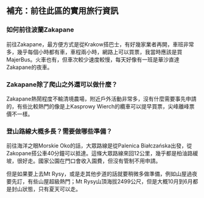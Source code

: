 ---
---
## 補充：前往此區的實用旅行資訊

### 如何前往波蘭Zakapane

前往Zakapane，最方便方式是從Krakow搭巴士，有好幾家業者再開，車班非常多，幾乎每個小時都有車，車程兩小時，網路上可以買票，我當時應該是買MajerBus。火車也有，但車次較少速度較慢，每天好像有一班是華沙直達Zakapane的夜車。

### Zakapane除了爬山之外還可以做什麼？

Zakapane熱鬧程度不輸清境農場，附近戶外活動非常多，沒有什麼需要事先申請的，有些比較熱門的像是上Kasprowy Wierch的纜車可以提早買票，尖峰離峰票價不一樣。

### 登山路線大概多長？需要做哪些準備？

前往海洋之眼Morskie Oko的話，大眾路線是從Palenica Białczańska出發，從Zakopane搭公車40分鐘可以抵達。這條大眾路線來回12公里，幾乎都是柏油路緩坡，很好走。國家公園在門口會收入園費，但沒有管制不用申請。

但是如果要上去Mt Rysy，或是走其他步道的話就要稍微多做準備，例如山屋過夜要先訂，有些山屋超級熱門；Mt Rysy山頂海拔2499公尺，但是大概10月到6月都是封山狀態，只有夏天可以走。
